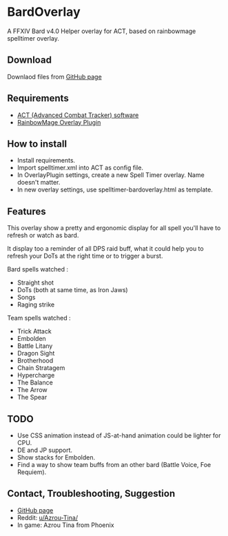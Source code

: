# BardOverlay
A FFXIV Bard v4.0 Helper overlay for ACT, based on rainbowmage spelltimer overlay.

## Download

Downlaod files from [GitHub page](https://github.com/Azrou/BardOverlay)

## Requirements

* [ACT (Advanced Combat Tracker) software](http://advancedcombattracker.com/)
* [RainbowMage Overlay Plugin](https://github.com/RainbowMage/OverlayPlugin)


## How to install

* Install requirements.
* Import spelltimer.xml into ACT as config file.
* In OverlayPlugin settings, create a new Spell Timer overlay. Name doesn't matter.
* In new overlay settings, use spelltimer-bardoverlay.html as template.

## Features

This overlay show a pretty and ergonomic display for all spell you'll have to refresh or watch as bard.

It display too a reminder of all DPS raid buff, what it could help you to refresh your DoTs at the right time or to trigger a burst.

Bard spells watched :
* Straight shot
* DoTs (both at same time, as Iron Jaws)
* Songs
* Raging strike

Team spells watched :
* Trick Attack
* Embolden
* Battle Litany
* Dragon Sight
* Brotherhood
* Chain Stratagem
* Hypercharge
* The Balance
* The Arrow
* The Spear

## TODO

* Use CSS animation instead of JS-at-hand animation could be lighter for CPU.
* DE and JP support.
* Show stacks for Embolden.
* Find a way to show team buffs from an other bard (Battle Voice, Foe Requiem).

## Contact, Troubleshooting, Suggestion

* [GitHub page](https://github.com/Azrou/BardOverlay)
* Reddit: [u/Azrou-Tina/](https://www.reddit.com/user/Azrou-Tina)
* In game: Azrou Tina from Phoenix
